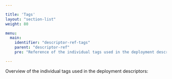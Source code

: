 ```yaml
---

title: 'Tags'
layout: "section-list"
weight: 80

menu:
  main:
    identifier: "descriptor-ref-tags"
    parent: "descriptor-ref"
    pre: "Reference of the individual tags used in the deployment descriptors."

---
```


Overview of the individual tags used in the deployment descriptors: